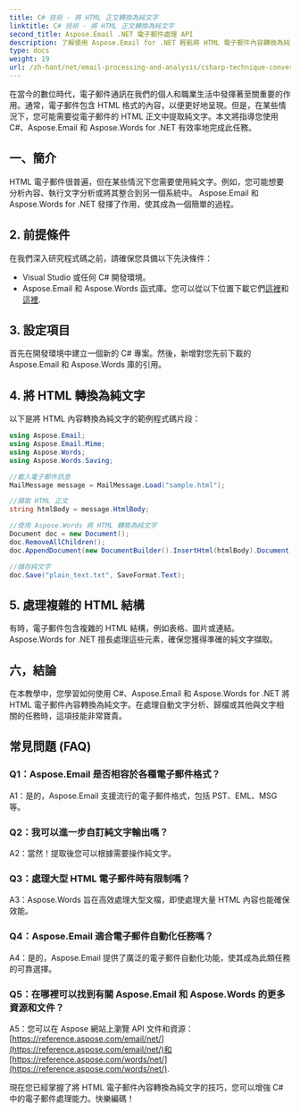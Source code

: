 ```yaml
---
title: C# 技術 - 將 HTML 正文轉換為純文字
linktitle: C# 技術 - 將 HTML 正文轉換為純文字
second_title: Aspose.Email .NET 電子郵件處理 API
description: 了解使用 Aspose.Email for .NET 輕鬆將 HTML 電子郵件內容轉換為純文字。詳細指南和代碼。立即探索！
type: docs
weight: 19
url: /zh-hant/net/email-processing-and-analysis/csharp-technique-converting-html-body-to-plain-text/
---
```


在當今的數位時代，電子郵件通訊在我們的個人和職業生活中發揮著至關重要的作用。通常，電子郵件包含 HTML 格式的內容，以便更好地呈現。但是，在某些情況下，您可能需要從電子郵件的 HTML 正文中提取純文字。本文將指導您使用 C#、Aspose.Email 和 Aspose.Words for .NET 有效率地完成此任務。

## 一、簡介

HTML 電子郵件很普遍，但在某些情況下您需要使用純文字。例如，您可能想要分析內容、執行文字分析或將其整合到另一個系統中。 Aspose.Email 和 Aspose.Words for .NET 發揮了作用，使其成為一個簡單的過程。

## 2. 前提條件

在我們深入研究程式碼之前，請確保您具備以下先決條件：
- Visual Studio 或任何 C# 開發環境。
-  Aspose.Email 和 Aspose.Words 函式庫。您可以從以下位置下載它們[這裡](https://releases.aspose.com/email/net/)和[這裡](https://releases.aspose.com/words/net/).

## 3. 設定項目

首先在開發環境中建立一個新的 C# 專案。然後，新增對您先前下載的 Aspose.Email 和 Aspose.Words 庫的引用。

## 4. 將 HTML 轉換為純文字

以下是將 HTML 內容轉換為純文字的範例程式碼片段：

```csharp
using Aspose.Email;
using Aspose.Email.Mime;
using Aspose.Words;
using Aspose.Words.Saving;

//載入電子郵件訊息
MailMessage message = MailMessage.Load("sample.html");

//擷取 HTML 正文
string htmlBody = message.HtmlBody;

//使用 Aspose.Words 將 HTML 轉換為純文字
Document doc = new Document();
doc.RemoveAllChildren();
doc.AppendDocument(new DocumentBuilder().InsertHtml(htmlBody).Document, ImportFormatMode.KeepSourceFormatting);

//儲存純文字
doc.Save("plain_text.txt", SaveFormat.Text);
```

## 5. 處理複雜的 HTML 結構

有時，電子郵件包含複雜的 HTML 結構，例如表格、圖片或連結。 Aspose.Words for .NET 擅長處理這些元素，確保您獲得準確的純文字擷取。

## 六，結論

在本教學中，您學習如何使用 C#、Aspose.Email 和 Aspose.Words for .NET 將 HTML 電子郵件內容轉換為純文字。在處理自動文字分析、歸檔或其他與文字相關的任務時，這項技能非常寶貴。

## 常見問題 (FAQ)

### Q1：Aspose.Email 是否相容於各種電子郵件格式？
A1：是的，Aspose.Email 支援流行的電子郵件格式，包括 PST、EML、MSG 等。

### Q2：我可以進一步自訂純文字輸出嗎？
A2：當然！提取後您可以根據需要操作純文字。

### Q3：處理大型 HTML 電子郵件時有限制嗎？
A3：Aspose.Words 旨在高效處理大型文檔，即使處理大量 HTML 內容也能確保效能。

### Q4：Aspose.Email 適合電子郵件自動化任務嗎？
A4：是的，Aspose.Email 提供了廣泛的電子郵件自動化功能，使其成為此類任務的可靠選擇。

### Q5：在哪裡可以找到有關 Aspose.Email 和 Aspose.Words 的更多資源和文件？
 A5：您可以在 Aspose 網站上瀏覽 API 文件和資源：[https://reference.aspose.com/email/net/](https://reference.aspose.com/email/net/)和[https://reference.aspose.com/words/net/](https://reference.aspose.com/words/net/).

現在您已經掌握了將 HTML 電子郵件內容轉換為純文字的技巧，您可以增強 C# 中的電子郵件處理能力。快樂編碼！